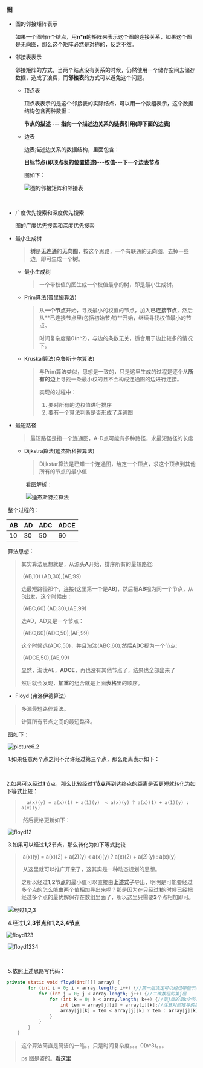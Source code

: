 ###  图

- 图的邻接矩阵表示

  如果一个图有**n**个结点，用**n*n**的矩阵来表示这个图的连接关系，如果这个图是无向图，那么这个矩阵必然是对称的，反之不然。



- 邻接表表示

  邻接矩阵的方式，当两个结点没有关系的时候，仍然使用一个储存空间去储存数据，造成了浪费，而**邻接表**的方式可以避免这个问题。

  - 顶点表

    顶点表表示的是这个邻接表的实际结点，可以用一个数组表示，这个数据结构包含两种数据：

    **节点的描述** --- **指向一个描述边关系的链表引用(即下面的边表)**

  - 边表

    边表描述边关系的数据结构，里面包含：

    **目标节点(即顶点表的位置描述)---权值---下一个边表节点**

    图如下：

    ![图的邻接矩阵和邻接表](./pic/图的邻接矩阵和邻接表.png)

    ​

- 广度优先搜索和深度优先搜索

  图的广度优先搜索和深度优先搜索



- 最小生成树

  > **树**是**无连通**的**无向图**，按这个思路，一个有联通的无向图，去掉一些边，即可生成一个**树**。

  - 最小生成树

    > 一个带权值的图生成一个权值最小的树，即是最小生成树。

  - Prim算法(普里姆算法)

    > 从**一个节点**开始，寻找最小的权值的节点，加入**已连接节点**，然后从**已连接节点里(包括初始节点)**开始，继续寻找权值最小的节点。
    >
    > 时间复杂度是0(n^2)，与边的条数无关，适合用于边比较多的情况下。

  - Kruskal算法(克鲁斯卡尔算法)

    > 与Prim算法类似，思想是一致的，只是这里生成的过程是逐个从**所有的边**上寻找一条最小权的且不会构成连通图的边进行连接。
    >
    > 实现的过程中：
    >
    > 1. 要对所有的边权值进行排序
    > 2. 要有一个算法判断是否形成了连通图

- 最短路径

  > 最短路径是指一个连通图，A-D点可能有多种路径，求最短路径的长度

  - Dijkstra算法(迪杰斯科拉算法)

    > Dijkstar算法是已知一个连通图，给定一个顶点，求这个顶点到其他所有的节点的最小值

    ​	看图解析：

    ​	![迪杰斯特拉算法](./pic/迪杰斯特拉算法.png)



​			整个过程的：

| AB   | AD   | ADC  | ADCE |
| ---- | ---- | ---- | ---- |
| 10   | 30   | 50   | 60   |

​			算法思想：

> 其实算法思想就是，从源头**A**开始，排序所有的最短路径:
>
> ​	(AB,10) (AD,30),(AE,99)
>
> 选最短路径那个，连接(这里第一个是**AB**)，然后把**AB**视为同一个节点，从B出发，这个时候由：
>
> ​	(ABC,60) (AD,30),(AE,99)
>
> 选AD，AD又是一个节点：
>
> ​	(ABC,60)(ADC,50),(AE,99)
>
> 这个时候选(ADC,50)，并且淘汰(ABC,60),然后**ADC**视为一个节点:
>
> ​	(ADCE,50),(AE,99)
>
> 显然，淘汰AE，**ADCE**，再也没有其他节点了，结果也全部出来了
>
> 然后就会发现，**加重**的组合就是上面**表格**里的顺序。



- Floyd (弗洛伊德算法)

> 多源最短路径算法。
>
> 计算所有节点之间的最短路径。

​		图如下：

​	                                               ![picture6.2](./pic/floyd.png)

​		1.如果任意两个点之间不允许经过第三个点，那么距离表示如下：

​							  

​		2.如果可以经过**1**节点，那么比较经过**1节点**再到达终点的距离是否更短就转化为如下等式比较：

>  		a(x)(y) = a(x)(1) + a(1)(y)  < a(x)(y) ? a(x)(1) + a(1)(y) : a(x)(y)
>
>  ​		然后表格更新如下： 

​			                                   ![floyd12](./pic/floyd1.png)

​		3.如果可以经过**1,2**节点，那么转化为如下等式比较

> ​		a(x)(y) = a(x)(2) + a(2)(y)  < a(x)(y) ? a(x)(2) + a(2)(y) : a(x)(y)
>
> ​		从这里就可以推广开来了，这其实是一种动态规划的思想。
>
> ​		之所以经过**1,2节点**的最小值可以直接由**上述式子**导出，明明是可能要经过多个点的怎么能由两个值相加导出来呢？那是因为在只经过**1**的时候已经把经过多个点的最优解保存在数组里面了，所以这里只需要**2**个点相加即可。

​							![经过1,2,3](./pic/floyd12.png) 

​		4.经过**1,2,3节点**和**1,2,3,4节点**

![floyd123](./pic/floyd123.png)

​							![floyd1234](./pic/floyd1234.png)

​		

​		5.依照上述思路写代码：

```java
private static void floyd(int[][] array) {
		for (int i = 0; i < array.length; i++) {//第一层决定可以经过哪些节点
			for (int j = 0; j < array.length; j++) {//二维数组的第j层
				for (int k = 0; k < array.length; k++) {//第j层的第k个节点
					int tem = array[j][i] + array[i][k];//注意对照推导的那个公式
					array[j][k] = tem < array[j][k] ? tem : array[j][k];
				}
			}
		}
	}
```

> 这个算法简直是简洁的一笔。。只是时间复杂度。。。0(n^3)。。。
>
> ps:图是盗的。[看这里](http://wiki.jikexueyuan.com/project/easy-learn-algorithm/floyd.html)